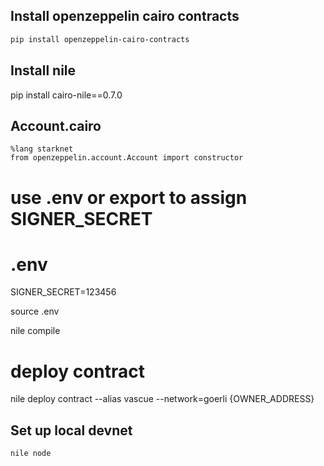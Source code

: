 ## Install openzeppelin cairo contracts
```bash
pip install openzeppelin-cairo-contracts
```

## Install nile
pip install cairo-nile==0.7.0

## Account.cairo
```
%lang starknet
from openzeppelin.account.Account import constructor
```

# use .env or export to assign SIGNER_SECRET
# .env
SIGNER_SECRET=123456

source .env

nile compile

# deploy contract 
nile deploy contract --alias vascue --network=goerli {OWNER_ADDRESS}

## Set up local devnet
```bash
nile node
```